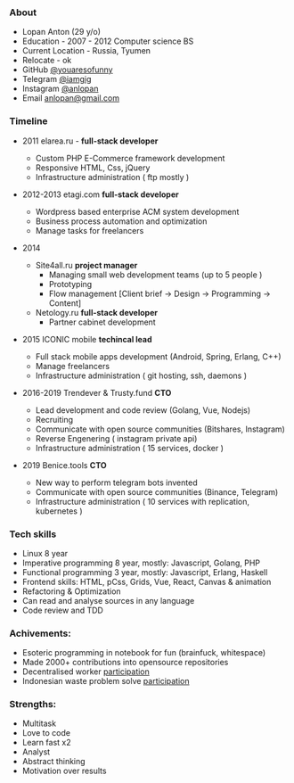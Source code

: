 ### About
* Lopan Anton (29 y/o)
* Education - 2007 - 2012 Computer science BS
* Current Location - Russia, Tyumen
* Relocate - ok 
* GitHub [@youaresofunny](https://github.com/youaresofunny)
* Telegram [@iamgig](https://t.me/iamgig)
* Instagram [@anlopan](http://instagram.com/anlopan)
* Email anlopan@gmail.com

### Timeline 
* 2011 elarea.ru -  **full-stack developer**
    * Custom PHP E-Commerce framework development
    * Responsive HTML, Css, jQuery  
    * Infrastructure administration ( ftp mostly )
* 2012-2013 etagi.com **full-stack developer**
    * Wordpress based enterprise ACM system development
    * Business process automation and optimization
    * Manage tasks for freelancers
* 2014 
	* Site4all.ru **project manager**
	    * Managing small web development teams (up to 5 people )
	    * Prototyping
	    * Flow management [Client brief -> Design -> Programming -> Content]
	* Netology.ru **full-stack developer**
	    * Partner cabinet development 
* 2015 ICONIC mobile **techincal lead**
    * Full stack mobile apps development (Android, Spring, Erlang, C++)
    * Manage freelancers
    * Infrastructure administration ( git hosting, ssh, daemons )
* 2016-2019 Trendever & Trusty.fund **CTO**
    * Lead development and code review (Golang, Vue, Nodejs)
    * Recruiting
    * Communicate with open source communities (Bitshares, Instagram)
    * Reverse Engenering ( instagram private api)
    * Infrastructure administration ( 15 services, docker )
    
* 2019 Benice.tools **CTO**
    * New way to perform telegram bots invented
    * Communicate with open source communities (Binance, Telegram)
    * Infrastructure administration ( 10 services with replication, kubernetes )

### Tech skills
* Linux 8 year
* Imperative programming 8 year, mostly: Javascript, Golang, PHP
* Functional programming 3 year, mostly: Javascript, Erlang, Haskell
* Frontend skills: HTML, pCss, Grids, Vue, React, Canvas & animation
* Refactoring & Optimization
* Can read and analyse sources in any language
* Code review and TDD

### Achivements:
* Esoteric programming in notebook for fun (brainfuck, whitespace)
* Made 2000+ contributions into opensource repositories
* Decentralised worker [participation](https://www.bitshares.foundation/workers/2018-08-trusty-community-ui-p1)
* Indonesian waste problem solve [participation](https://github.com/MPH-Bali)

### Strengths: 
* Multitask
* Love to code
* Learn fast x2
* Analyst
* Abstract thinking
* Motivation over results
